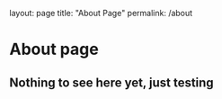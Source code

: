 layout: page
title: "About Page"
permalink: /about


# About page

## Nothing to see here yet, just testing 

